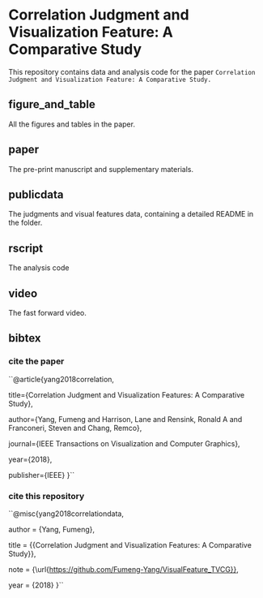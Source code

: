 # Correlation Judgment and Visualization Feature: A Comparative Study

This repository contains data and analysis code for the paper ``Correlation Judgment and Visualization Feature: A Comparative Study.``

## figure_and_table

All the figures and tables in the paper.

## paper

The pre-print manuscript and supplementary materials.

## publicdata

The judgments  and visual features data, containing a detailed README in the folder.

## rscript

The analysis code

## video

The fast forward video.

## bibtex

### cite the paper 
``@article{yang2018correlation,

  title={Correlation Judgment and Visualization Features: A Comparative Study},

  author={Yang, Fumeng and Harrison, Lane and Rensink, Ronald A and Franconeri, Steven and Chang, Remco},

  journal={IEEE Transactions on Visualization and Computer Graphics},

  year={2018},

  publisher={IEEE}
}``


### cite this repository  
``@misc{yang2018correlationdata, 

  author = {Yang, Fumeng},

  title = {{Correlation Judgment and Visualization Features: A Comparative Study}},

  note = {\url{https://github.com/Fumeng-Yang/VisualFeature_TVCG}},
  
  year = {2018}
}``

